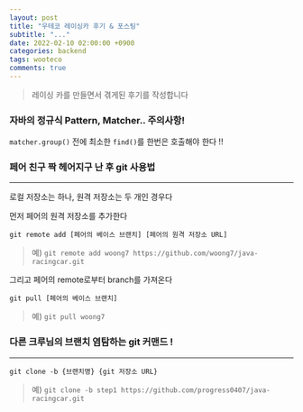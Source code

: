 ```yaml
---
layout: post
title: "우테코 레이싱카 후기 & 포스팅"
subtitle: "..."
date: 2022-02-10 02:00:00 +0900
categories: backend
tags: wooteco
comments: true
---
```


> 레이싱 카를 만들면서 겪게된 후기를 작성합니다

### 자바의 정규식 Pattern, Matcher.. 주의사항!

`matcher.group()` 전에 최소한 `find()`를 한번은 호출해야 한다 !!

### 페어 친구 짝 헤어지구 난 후 git 사용법

---

로컬 저장소는 하나, 원격 저장소는 두 개인 경우다

먼저 페어의 원격 저장소를 추가한다

```
git remote add [페어의 베이스 브랜치] [페어의 원격 저장소 URL]
```

> 예) `git remote add woong7 https://github.com/woong7/java-racingcar.git`

그리고 페어의 remote로부터 branch를 가져온다

```
git pull [페어의 베이스 브랜치]
```

> 예) `git pull woong7`

### 다른 크루님의 브랜치 염탐하는 git 커맨드 !

---

```
git clone -b {브랜치명} {git 저장소 URL}
```

> 예) `git clone -b step1 https://github.com/progress0407/java-racingcar.git`

